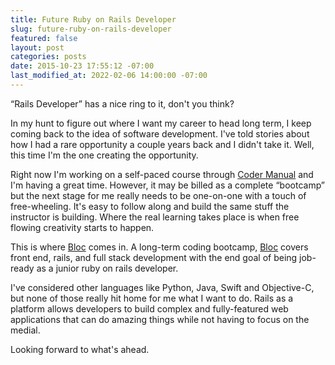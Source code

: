 ```yaml
---
title: Future Ruby on Rails Developer
slug: future-ruby-on-rails-developer
featured: false
layout: post
categories: posts
date: 2015-10-23 17:55:12 -07:00
last_modified_at: 2022-02-06 14:00:00 -07:00
---
```


“Rails Developer” has a nice ring to it, don't you think?

In my hunt to figure out where I want my career to head long term, I keep coming back to the idea of software development. I've told stories about how I had a rare opportunity a couple years back and I didn't take it. Well, this time I'm the one creating the opportunity.

Right now I'm working on a self-paced course through [Coder Manual](http://codermanual.com) and I'm having a great time. However, it may be billed as a complete “bootcamp” but the next stage for me really needs to be one-on-one with a touch of free-wheeling. It's easy to follow along and build the same stuff the instructor is building. Where the real learning takes place is when free flowing creativity starts to happen.

This is where [Bloc](http://bloc.io) comes in. A long-term coding bootcamp, [Bloc](http://bloc.io) covers front end, rails, and full stack development with the end goal of being job-ready as a junior ruby on rails developer.

I've considered other languages like Python, Java, Swift and Objective-C, but none of those really hit home for me what I want to do. Rails as a platform allows developers to build complex and fully-featured web applications that can do amazing things while not having to focus on the medial.

Looking forward to what's ahead.

